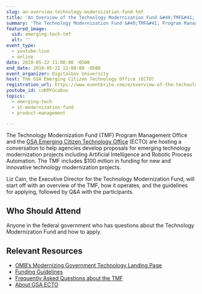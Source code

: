 ```yaml
---
slug: an-overview-technology-modernization-fund-tmf
title: 'An Overview of the Technology Modernization Fund &#40;TMF&#41;'
summary: 'The Technology Modernization Fund &#40;TMF&#41; Program Management Office and the GSA Emerging Citizen Technology Office &#40;ECTO&#41; are hosting a conversation to help agencies develop proposals for technology modernization projects&#46;'
featured_image:
  uid: emerging-tech-tmf
  alt: ''
event_type:
  - youtube-live
  - online
date: 2018-05-22 11:00:00 -0500
end_date: 2018-05-22 12:00:00 -0500
event_organizer: DigitalGov University
host: The GSA Emerging Citizen Technology Office (ECTO)
registration_url: https://www.eventbrite.com/e/overview-of-the-technology-modernization-fund-registration-46199707569
youtube_id: cvKMYGcabxo
topics:
  - emerging-tech
  - it-modernization-fund
  - product-management

---
```


The Technology Modernization Fund &#40;TMF&#41; Program Management Office and the [GSA Emerging Citizen Technology Office](https://emerging.digital.gov/TMF/) (ECTO) are hosting a conversation to help agencies develop proposals for emerging technology modernization projects including Artificial Intelligence and Robotic Process Automation. The TMF includes $100 million in funding for new and innovative technology modernization projects.

Liz Cain, the Executive Director for the Technology Modernization Fund, will start off with an overview of the TMF, how it operates, and the guidelines for applying, followed by Q&A with the participants.

## Who Should Attend
Anyone in the federal government who has questions about the Technology Modernization Fund and how to apply.

## Relevant Resources
- [OMB’s Modernizing Government Technology Landing Page](https://policy.cio.gov/modernizing-government-technology/)
- [Funding Guidelines](https://policy.cio.gov/modernizing-government-technology/funding/)
- [Frequently Asked Questions about the TMF](https://policy.cio.gov/modernizing-government-technology/faq)
- [About GSA ECTO](https://www.gsa.gov/technology/government-it-initiatives/emerging-citizen-technology)

